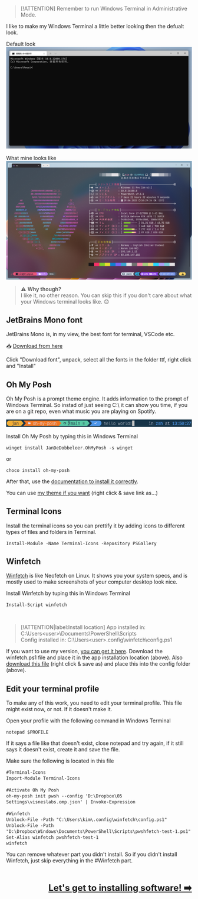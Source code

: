> [!ATTENTION]
> Remember to run Windows Terminal in Administrative Mode.

I like to make my Windows Terminal a little better looking then the defualt look.

Default look
![default-terminal](_media/terminal-default.png)

What mine looks like
![my-terminal](_media/terminal-mine.png)

> ⚠️ **Why though?**  
> I like it, no other reason. You can skip this if you don't care about what your Windows terminal looks like. 😊

## JetBrains Mono font

JetBrains Mono is, in my view, the best font for terminal, VSCode etc.

📥 [Download from here](https://www.jetbrains.com/lp/mono/)

Click "Download font", unpack, select all the fonts in the folder ttf, right click and "Install"

## Oh My Posh

Oh My Posh is a prompt theme engine. It adds information to the prompt of Windows Terminal. So instad of just seeing C:\ it can show you time, if you are on a git repo, even what music you are playing on Spotify.

![oh-my-posh](_media/oh-my-posh.png)

Install Oh My Posh by typing this in Windows Terminal
   ```terminal
   winget install JanDeDobbeleer.OhMyPosh -s winget
   ```
   or
   ```terminal
   choco install oh-my-posh
   ```

After that, use the [documentation to install it correctly](https://ohmyposh.dev/docs/installation/windows).

You can use [my theme if you want](_files/visneslabs.omp.json) (right click & save link as...)

## Terminal Icons

Install the terminal icons so you can prettify it by adding icons to different types of files and folders in Terminal.
   ```terminal
   Install-Module -Name Terminal-Icons -Repository PSGallery
   ```

## Winfetch

[Winfetch](https://github.com/lptstr/winfetch/) is like Neofetch on Linux. It shows you your system specs, and is mostly used to make screenshots of your computer desktop look nice.

Install Winfetch by tuping this in Windows Terminal
   ```terminal
   Install-Script winfetch
   ```
<br />

> [!ATTENTION|label:Install location] 
> App installed in: C:\Users\<user>\Documents\PowerShell\Scripts  
> Config installed in: C:\Users\<user>\.config\winfetch\config.ps1

If you want to use my version, [you can get it here](https://github.com/Visnes/winfetchplus/). Download the winfetch.ps1 file and place it in the app installation location (above). Also [download this file](_files/config.ps1) (right click & save as) and place this into the config folder (above).

## Edit your terminal profile

To make any of this work, you need to edit your terminal profile. This file might exist now, or not. If it doesn't make it.

Open your profile with the following command in Windows Terminal
   ```terminal
   notepad $PROFILE
   ```
If it says a file like that doesn't exist, close notepad and try again, if it still says it doesn't exist, create it and save the file.

Make sure the following is located in this file
   ```notepad
   #Terminal-Icons
   Import-Module Terminal-Icons

   #Activate Oh My Posh
   oh-my-posh init pwsh --config 'D:\Dropbox\05 Settings\visneslabs.omp.json' | Invoke-Expression

   #Winfetch
   Unblock-File -Path "C:\Users\kim\.config\winfetch\config.ps1"
   Unblock-File -Path "D:\Dropbox\Windows\Documents\PowerShell\Scripts\pwshfetch-test-1.ps1"
   Set-Alias winfetch pwshfetch-test-1
   winfetch
   ```
You can remove whatever part you didn't install. So if you didn't install Winfetch, just skip everything in the #Winfetch part.

<br /><br /><span style="font-size: 24px; float:right;">**[Let's get to installing software! ➡️](software.md)**</span><br /><br /><br />